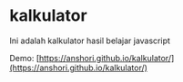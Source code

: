 # kalkulator
Ini adalah kalkulator hasil belajar javascript

Demo: [https://anshori.github.io/kalkulator/](https://anshori.github.io/kalkulator/)
